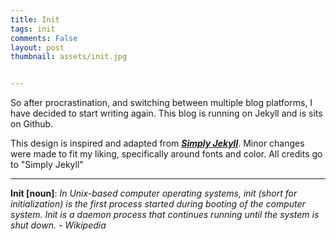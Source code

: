 ```yaml
---
title: Init
tags: init 
comments: False
layout: post
thumbnail: assets/init.jpg


---
```


So after procrastination, and switching between multiple blog platforms, I have decided to start writing again.
This blog is running on Jekyll and is sits on Github. 

This design is inspired and adapted from  <a href = "https://github.com/raghuveerdotnet/simply-jekyll"><b><i>Simply Jekyll</i></b></a>. Minor changes were made to fit my liking, specifically around fonts and color.
All credits go to "Simply Jekyll"

<hr>
<b>Init [noun]</b>: <cite> In Unix-based computer operating systems, init (short for initialization) is the first process started during booting of the computer system. Init is a daemon process that continues running until the system is shut down. - Wikipedia </cite>

